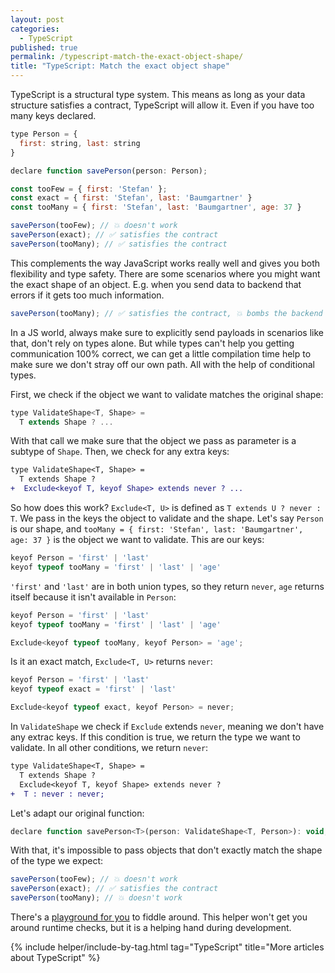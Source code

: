 ```yaml
---
layout: post
categories:
  - TypeScript
published: true
permalink: /typescript-match-the-exact-object-shape/
title: "TypeScript: Match the exact object shape"
---
```


TypeScript is a structural type system. This means as long as your data structure satisfies a contract,
TypeScript will allow it. Even if you have too many keys declared.

```javascript
type Person = {
  first: string, last: string
}

declare function savePerson(person: Person);

const tooFew = { first: 'Stefan' };
const exact = { first: 'Stefan', last: 'Baumgartner' }
const tooMany = { first: 'Stefan', last: 'Baumgartner', age: 37 }

savePerson(tooFew); // 💥 doesn't work
savePerson(exact); // ✅ satisfies the contract
savePerson(tooMany); // ✅ satisfies the contract
```

This complements the way JavaScript works really well and gives you both flexibility and type safety.
There are some scenarios where you might want the exact shape of an object. E.g. 
when you send data to backend that errors if it gets too much information.

```javascript
savePerson(tooMany); // ✅ satisfies the contract, 💥 bombs the backend
```

In a JS world, always make sure to explicitly send payloads in scenarios like that, 
don't rely on types alone. But while types can't help you getting communication 100% correct, 
we can get a little compilation time help to make sure we don't stray off our own path.
All with the help of conditional types.

First, we check if the object we want to validate matches the original shape:

```javascript
type ValidateShape<T, Shape> = 
  T extends Shape ? ...
```

With that call we make sure that the object we pass as parameter is a subtype of `Shape`.
Then, we check for any extra keys:

```diff
type ValidateShape<T, Shape> =
  T extends Shape ? 
+  Exclude<keyof T, keyof Shape> extends never ? ...
```

So how does this work? `Exclude<T, U>` is defined as `T extends U ? never : T`. We pass 
in the keys the object to validate and the shape. Let's say `Person` is our shape, and
`tooMany = { first: 'Stefan', last: 'Baumgartner', age: 37 }` is the object we want 
to validate. This are our keys:

```javascript
keyof Person = 'first' | 'last'
keyof typeof tooMany = 'first' | 'last' | 'age'
```

`'first'` and `'last'` are in both union types, so they return `never`, `age` returns
itself because it isn't available in `Person`:

```javascript
keyof Person = 'first' | 'last'
keyof typeof tooMany = 'first' | 'last' | 'age'

Exclude<keyof typeof tooMany, keyof Person> = 'age';
```

Is it an exact match, `Exclude<T, U>` returns `never`:

```javascript
keyof Person = 'first' | 'last'
keyof typeof exact = 'first' | 'last'

Exclude<keyof typeof exact, keyof Person> = never;
```

In `ValidateShape` we check if `Exclude` extends `never`, meaning we don't have any extrac keys.
If this condition is true, we return the type we want to validate. 
In all other conditions, we return `never`:

```diff
type ValidateShape<T, Shape> =
  T extends Shape ? 
  Exclude<keyof T, keyof Shape> extends never ? 
+  T : never : never;
```

Let's adapt our original function:

```javascript
declare function savePerson<T>(person: ValidateShape<T, Person>): void;
```

With that, it's impossible to pass objects that don't exactly match the
shape of the type we expect:

```javascript
savePerson(tooFew); // 💥 doesn't work
savePerson(exact); // ✅ satisfies the contract
savePerson(tooMany); // 💥 doesn't work
```

There's a [playground for you](https://www.typescriptlang.org/play/index.html#code/C4TwDgpgBAChBOBnA9gOygXigbwLACgooAzASyWAC4pFh5TUBzAGigBsBDW62+pggL4ECoSFABqHNqQAmHYBADKdAK4BjYCvgQAPABVWy+OuAA+TFAJE9UCAA8FqGYihGTUAPyXCUAKJ21NhUZXQBrCBBkYigDKHDI6LcNc3tHZyhUCAA3BE8YqGpMnPgCjOyEAG5hfBDAjm0SFVQNUjQaDhy4JDR9UwAKSG7UaklpOQUkzW19Vi6UVFMASmos5Fkq-AI1NFooYGRkADEIAHcLbBJybigAcmUIYg5UG6gBDe3UXfsODXPLimodwUj2erE41xuACEOCoALaMerATLwF5CfAfXb7ZAAWSeID+ZABt3uIJuYK4VFu0LhCPgSIQZKgHEYEGoAGYAOyvaqIDoQOZoPpY44nRYVKAAeglUEAvBuAUp2oDJkBBEM9gFATsh4KECLzOgh5n1vhoxZLpYBQcnawFIiDIKr2AAtoB86D9gLq+QLUEKDrjUCBTVLZQqlSq1RqtTrNvggA) to fiddle around. This helper won't get you around runtime checks, but it is a helping hand during development.

{% include helper/include-by-tag.html tag="TypeScript" title="More articles about TypeScript" %}
